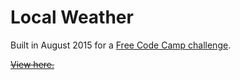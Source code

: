# Local Weather

Built in August 2015 for a [Free Code Camp challenge](http://www.freecodecamp.com/challenges/show-the-local-weather).

~~[View here.](http://tempurturtul.github.io/fcc-local-weather/)~~
